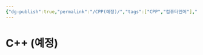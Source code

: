 ```yaml
---
{"dg-publish":true,"permalink":"/CPP(예정)/","tags":["CPP","컴퓨터언어"],"created":"2024-02-07T01:12:10.000+09:00","updated":"2024-02-13T22:12:03.445+09:00"}
---
```



# C++ (예정)